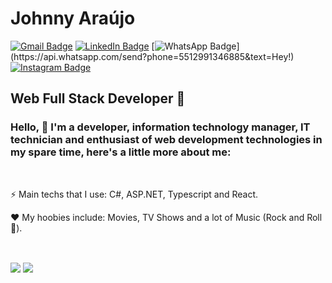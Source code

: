 # Johnny Araújo

[![Gmail Badge](https://img.shields.io/badge/-Gmail-d14836?style=flat&logo=Gmail&logoColor=fff&link=mailto:ijohnnysa@gmail.com)](mailto:ijohnnysa@gmail.com)
[![LinkedIn Badge](https://img.shields.io/badge/-LinkedIn-0077b5?style=flat&logo=LinkedIn&logoColor=fff&link=https://www.linkedin.com/in/ijohnnysa/)](https://www.linkedin.com/in/ijohnnysa/)
[![WhatsApp Badge](https://img.shields.io/badge/-WhatsApp-25d366?style=flat&logo=WhatsApp&logoColor=fff&link=https://api.whatsapp.com/send?phone=5512991346885&text=Hey!)](https://api.whatsapp.com/send?phone=5512991346885&text=Hey!)
[![Instagram Badge](https://img.shields.io/badge/-Instagram-e4405f?style=flat&logo=Instagram&logoColor=fff&link=https://www.instagram.com/ijohnnysa/)](https://www.instagram.com/ijohnnysa/)

## Web Full Stack Developer 🤖

### Hello, 👋 I'm a developer, information technology manager, IT technician and enthusiast of web development technologies in my spare time, here's a little more about me:

&nbsp;
<p>⚡ Main techs that I use: C#, ASP.NET, Typescript and React.</p>

<p>❤️ My hoobies include: Movies, TV Shows and a lot of Music (Rock and Roll 🤘).</p>

&nbsp;
<div>
  <img align="center" src="https://github-readme-stats.vercel.app/api/?username=ijohnnysa&show_icons=true&count_private=true&include_all_commits=true&theme=dracula" />

  <img align="center" src="https://github-readme-stats.vercel.app/api/top-langs/?username=ijohnnysa&layout=compact&theme=dracula" />
</div>
